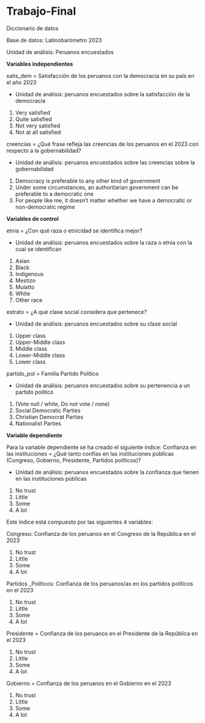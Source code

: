 # Trabajo-Final
Diccionario de datos

Base de datos: Latinobarómetro 2023

Unidad de análisis: Peruanos encuestados


**Variables independientes**

satis_dem = Satisfacción de los peruanos con la democracia en su país en el año 2023

-	Unidad de análisis: peruanos encuestados sobre la satisfacción de la democracia

1.	Very satisfied 
2.	Quite satisfied
3.	Not very satisfied
4.	Not at all satisfied



creencias = ¿Qué frase refleja las creencias de los peruanos en el 2023 con respecto a la gobernabilidad?
-	Unidad de análisis: peruanos encuestados sobre las creencias sobre la gobernabilidad
1.	Democracy is preferable to any other kind of government
2.	Under some circumstances, an authoritarian government can be preferable to a democratic one
3.	For people like me, it doesn’t matter whether we have a democratic or non-democratic regime



**Variables de control**

etnia = ¿Con qué raza o etnicidad se identifica mejor?
-	Unidad de análisis: peruanos encuestados sobre la raza o etnia con la cual se identifican
1.	Asian
2.	Black
3.	Indigenous
4.	Mestizo
5.	Mulatto
6.	White
7.	Other race



estrato = ¿A qué clase social considera que pertenece?

-	Unidad de análisis: peruanos encuestados sobre su clase social
1.	Upper class
2.	Upper-Middle class
3.	Middle class
4.	Lower-Middle class
5.	Lower class


partido_pol = Familia Partido Político
-	Unidad de análisis: peruanos encuestados sobre su pertenencia a un partido político
1.	(Vote null / white, Do not vote / none)
2.	Social Democratic Parties
3.	Christian Democrat Parties
4.	Nationalist Parties


**Variable dependiente**

Para la variable dependiente se ha creado el siguiente índice:
Confianza en las instituciones = ¿Qué tanto confías en las instituciones públicas (Congreso, Gobierno, Presidente, Partidos políticos)?

-	Unidad de análisis: peruanos encuestados sobre la confianza que tienen en las instituciones públicas

1. No trust 
2. Little 
3. Some 
2. A lot 

Este índice está compuesto por las siguientes 4 variables:

Congreso: Confianza de los peruanos en el Congreso de la República en el 2023
1.	No trust 
2.	Little 
3.	Some 
4.	A lot 

Partidos _Políticos: Confianza de los peruanos/as en los partidos políticos en el 2023 
1.	No trust 
2.	Little 
3.	Some 
4.	A lot 

Presidente = Confianza de los peruanos en el Presidente de la República en el 2023
1.	No trust
2.	Little 
3.	Some 
4.	A lot

Gobierno = Confianza de los peruanos en el Gobierno en el 2023
1.	No trust 
2.	Little 
3.	Some 
4.	A lot 
